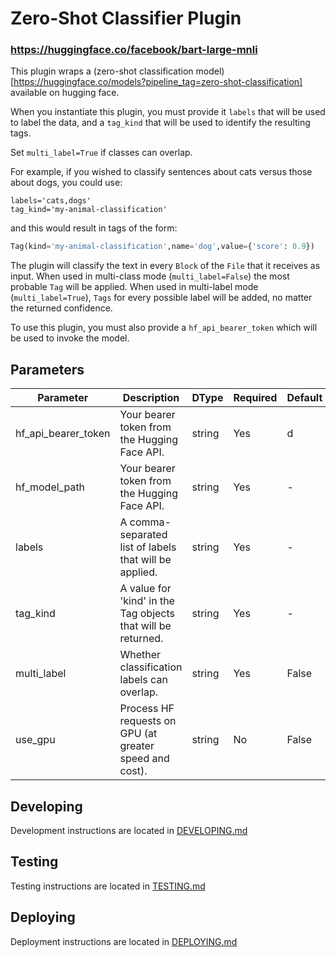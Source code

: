 # Zero-Shot Classifier Plugin 
### https://huggingface.co/facebook/bart-large-mnli

This plugin wraps a (zero-shot classification model)[https://huggingface.co/models?pipeline_tag=zero-shot-classification] available on hugging face.

When you instantiate this plugin, you must provide it `labels` that will be used to label the data, and a `tag_kind` that will be used to identify the resulting tags.

Set `multi_label=True` if classes can overlap.

For example, if you wished to classify sentences about cats versus those about dogs, you could use:

```
labels='cats,dogs'
tag_kind='my-animal-classification'
```
and this would result in tags of the form:
```python
Tag(kind='my-animal-classification',name='dog',value={'score': 0.9})
```

The plugin will classify the text in every `Block` of the `File` that it receives as input. When used in multi-class mode (`multi_label=False`) the most probable `Tag` will be applied. When used in multi-label mode (`multi_label=True`), `Tags` for every possible label will be added, no matter the returned confidence.

To use this plugin, you must also provide a `hf_api_bearer_token` which will be used to invoke the model.

## Parameters

| Parameter | Description | DType | Required | Default |
|-------------------|----------------------------------------------------|--------|--|--|
| hf_api_bearer_token | Your bearer token from the Hugging Face API. | string |Yes| d |
| hf_model_path | Your bearer token from the Hugging Face API. | string |Yes| - |
| labels | A comma-separated list of labels that will be applied. | string |Yes|  - |
| tag_kind | A value for 'kind' in the Tag objects that will be returned. | string |Yes|  - |
| multi_label | Whether classification labels can overlap. | string |Yes| False |
| use_gpu | Process HF requests on GPU (at greater speed and cost). | string |No| False |

## Developing

Development instructions are located in [DEVELOPING.md](DEVELOPING.md)

## Testing

Testing instructions are located in [TESTING.md](TESTING.md)

## Deploying

Deployment instructions are located in [DEPLOYING.md](DEPLOYING.md)